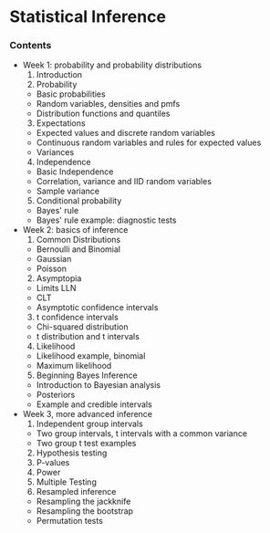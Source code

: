 Statistical Inference
=====================

### Contents

- Week 1: probability and probability distributions
  1. Introduction
  2. Probability
    - Basic probabilities
	- Random variables, densities and pmfs
	- Distribution functions and quantiles
  3. Expectations
    - Expected values and discrete random variables
	- Continuous random variables and rules for expected values
	- Variances
  4. Independence
    - Basic Independence
	- Correlation, variance and IID random variables
	- Sample variance
  5. Conditional probability
    - Bayes' rule
	- Bayes' rule example: diagnostic tests
- Week 2: basics of inference
  1. Common Distributions
    - Bernoulli and Binomial
	- Gaussian
	- Poisson
  2. Asymptopia
    - Limits LLN
	- CLT
	- Asymptotic confidence intervals
  3. t confidence intervals
    - Chi-squared distribution
	- t distribution and t intervals
  4. Likelihood
    - Likelihood example, binomial
	- Maximum likelihood
  5. Beginning Bayes Inference
    - Introduction to Bayesian analysis
	- Posteriors
	- Example and credible intervals
- Week 3, more advanced inference
  1. Independent group intervals
    - Two group intervals, t intervals with a common variance
	- Two group t test examples
  2. Hypothesis testing
  3. P-values
  4. Power
  5. Multiple Testing
  6. Resampled inference
    - Resampling the jackknife
	- Resampling the bootstrap
	- Permutation tests
